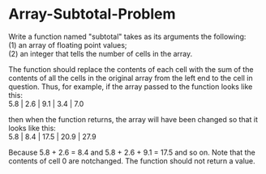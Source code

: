 # Array-Subtotal-Problem
Write a function named "subtotal" takes as its arguments the following:<br/>
(1) an array of floating point values;<br/>
(2) an integer that tells the number of cells in the array.<br/>

The function should replace the contents of each cell with the sum of the contents of all the cells in the original array from the left end to the cell in question. Thus, for example, if the array passed to the function looks like this:<br/>
5.8 | 2.6 | 9.1 | 3.4 | 7.0<br/>

then when the function returns, the array will have been changed so that it looks like this:<br/>
5.8 | 8.4 | 17.5 | 20.9 | 27.9<br/>

Because 5.8 + 2.6 = 8.4 and 5.8 + 2.6 + 9.1 = 17.5 and so on. Note that the contents of cell 0 are notchanged. The function should not return a value.
